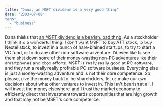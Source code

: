 ```yaml
---
title: "Dana, an MSFT dividend is a very good thing"
date: "2003-07-08"
tags: 
  - "business"
---
```


Dana thinks that [an MSFT dividend is a bearish, bad thing](http://www.corante.com/mooreslore/20030701.shtml#43464 "Moore's Lore: new technology. Computing, connectivity, mobile, convergence, communications, software, etc."). As a stockholder I think it is a wonderful thing. I don't want MSFT to buy ATT stock, to buy Nextel stock, to invest in a bunch of hare-brained startups, to try to start a VC fund, or to do any other non-software adventure. I'd even like to see them shut down some of their money-wasting non-PC adventures like their smartphones and xbox efforts. MSFT is really really good at PC software, and they run a really really profitable PC software business. Everything else is just a money-wasting adventure and is not their core competence. So please, give the money back to the shareholders, let us make our own decisions about what other ventures to invest in. This isn't bearish at all, I will invest the money elsewhere, and I trust the market economy to efficiently direct that investment towards opportunities that are high growth and that may not be MSFT's core competence.

